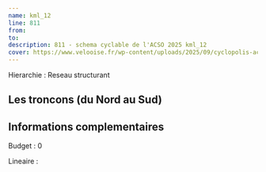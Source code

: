 ```yaml
---
name: kml_12 
line: 811
from: 
to:  
description: 811 - schema cyclable de l'ACSO 2025 kml_12 
cover: https://www.velooise.fr/wp-content/uploads/2025/09/cyclopolis-acso-default.jpg
---
```

Hierarchie : Reseau structurant



## Les troncons (du Nord au Sud)

## Informations complementaires

Budget  : 0 

Lineaire :

